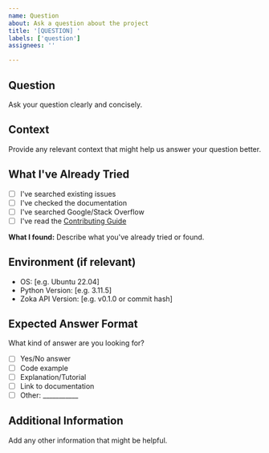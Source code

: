 ```yaml
---
name: Question
about: Ask a question about the project
title: '[QUESTION] '
labels: ['question']
assignees: ''

---
```


## Question

Ask your question clearly and concisely.

## Context

Provide any relevant context that might help us answer your question better.

## What I've Already Tried

- [ ] I've searched existing issues
- [ ] I've checked the documentation
- [ ] I've searched Google/Stack Overflow
- [ ] I've read the [Contributing Guide](../CONTRIBUTING.md)

**What I found:**
Describe what you've already tried or found.

## Environment (if relevant)

- OS: [e.g. Ubuntu 22.04]
- Python Version: [e.g. 3.11.5]
- Zoka API Version: [e.g. v0.1.0 or commit hash]

## Expected Answer Format

What kind of answer are you looking for?

- [ ] Yes/No answer
- [ ] Code example
- [ ] Explanation/Tutorial
- [ ] Link to documentation
- [ ] Other: ___________

## Additional Information

Add any other information that might be helpful.